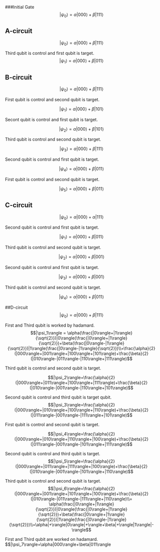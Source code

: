 ###Initial Gate
 $$ |\psi_0 \rangle=\alpha|000\rangle+\beta|111\rangle$$

## A-circuit
$$|\psi_0 \rangle=\alpha|000\rangle+\beta|111\rangle $$

Third qubit is control and first qubit is target.
$$|\psi_1\rangle=\alpha|000\rangle+\beta|011\rangle $$

## B-circuit
$$|\psi_0\rangle=\alpha|000\rangle+\beta|111\rangle $$

First qubit is control and second qubit is target.

$$|\psi_1 \rangle=\alpha|000\rangle+\beta|101\rangle $$

Secont qubit is control and first qubit is target.

$$|\psi_2\rangle=\alpha|000\rangle+\beta|101\rangle $$

Third qubit is control and second qubit is target.

$$|\psi_3 \rangle = \alpha|000\rangle+\beta|111\rangle$$

Second qubit is control and first qubit is target.

$$|\psi_4 \rangle = \alpha|000\rangle+\beta|011\rangle $$

First qubit is control and second qubit is target.

$$|\psi_5\rangle=\alpha|000\rangle+\beta|011\rangle$$

## C-circuit

$$ |\psi_0\rangle=\alpha|000\rangle+\alpha|111\rangle$$

Second qubit is control and first qubit is target.

$$|\psi_1\rangle=\alpha|000\rangle+\beta|011\rangle$$

Third qubit is control and second qubit is target.

$$|\psi_2\rangle=\alpha|000\rangle+\beta|001\rangle$$

Second qubit is control and first qubit is target.

$$|\psi_3\rangle=\alpha|000\rangle+\beta|001\rangle$$

Third qubit is control and second qubit is target.

$$|\psi_4 \rangle=\alpha|000\rangle+\beta|011\rangle$$

##D-circuit
$$|\psi_0\rangle=\alpha|000\rangle+\beta|111\rangle$$

First and Third qubit is worked by hadamard.
$$|\psi_1\rangle = \alpha(\frac{|0\rangle+|1\rangle}{\sqrt{2}})|0\rangle(\frac{|0\rangle+|1\rangle}{\sqrt{2}})+\beta(\frac{|0\rangle-|1\rangle}{\sqrt{2}})|1\rangle(\frac{|0\rangle-|1\rangle}{\sqrt{2}})\\=\frac{\alpha}{2}(|000\rangle+|001\rangle+|100\rangle+|101\rangle)+\frac{\beta}{2}(|010\rangle-|011\rangle-|110\rangle+|111\rangle)$$

Third qubit is control and second qubit is target.

$$|\psi_2\rangle=\frac{\alpha}{2}(|000\rangle+|011\rangle+|100\rangle+|111\rangle)+\frac{\beta}{2}(|010\rangle-|001\rangle-|110\rangle+|101\rangle)$$

Second qubit is control and third qubit is target qubit.
$$|\psi_3\rangle=\frac{\alpha}{2}(|000\rangle+|010\rangle+|100\rangle+|110\rangle)+\frac{\beta}{2}(|011\rangle-|001\rangle-|111\rangle+|101\rangle)$$

First qubit is control and second qubit is target.

$$|\psi_4\rangle=\frac{\alpha}{2}(|000\rangle+|010\rangle+|110\rangle+|100\rangle)+\frac{\beta}{2}(|011\rangle-|001\rangle-|101\rangle+|111\rangle)$$

Second qubit is control and third qubit is target.
$$|\psi_5\rangle=\frac{\alpha}{2}(|000\rangle+|011\rangle+|111\rangle+|100\rangle)+\frac{\beta}{2}(|010\rangle-|001\rangle-|101\rangle+|110\rangle)$$

Third qubit is control and second qubit is target.
$$|\psi_6\rangle=\frac{\alpha}{2}(|000\rangle+|001\rangle+|101\rangle+|100\rangle)+\frac{\beta}{2}(|010\rangle-|011\rangle-|111\rangle+|110\rangle)\\=
\alpha(\frac{|0\rangle+|1\rangle}{\sqrt{2}})|0\rangle(\frac{|0\rangle+|1\rangle}{\sqrt{2}})+\beta(\frac{|0\rangle+|1\rangle}{\sqrt{2}})|1\rangle(\frac{|0\rangle-|1\rangle}{\sqrt{2}})\\=\alpha|+\rangle|0\rangle|+\rangle+\beta|+\rangle|1\rangle|-\rangle$$

First and Third qubit are worked on hadamard.
$$|\psi_7\rangle=\alpha|000\rangle+\beta|011\rangle
